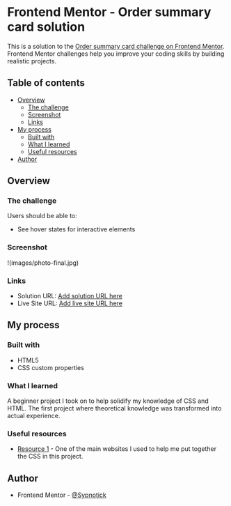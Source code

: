 # Frontend Mentor - Order summary card solution

This is a solution to the [Order summary card challenge on Frontend Mentor](https://www.frontendmentor.io/challenges/order-summary-component-QlPmajDUj). Frontend Mentor challenges help you improve your coding skills by building realistic projects. 

## Table of contents

- [Overview](#overview)
  - [The challenge](#the-challenge)
  - [Screenshot](#screenshot)
  - [Links](#links)
- [My process](#my-process)
  - [Built with](#built-with)
  - [What I learned](#what-i-learned)
  - [Useful resources](#useful-resources)
- [Author](#author)

## Overview

### The challenge

Users should be able to:

- See hover states for interactive elements

### Screenshot

!(images/photo-final.jpg)

### Links

- Solution URL: [Add solution URL here](https://your-solution-url.com)
- Live Site URL: [Add live site URL here](https://your-live-site-url.com)

## My process

### Built with

- HTML5 
- CSS custom properties

### What I learned

A beginner project I took on to help solidify my knowledge of CSS and HTML. The first project where theoretical knowledge was transformed into actual experience.

### Useful resources

- [Resource 1](https://www.w3schools.com/css/) - One of the main websites I used to help me put together the CSS in this project.

## Author

- Frontend Mentor - [@Sypnotick](https://www.frontendmentor.io/profile/Sypnotick)


